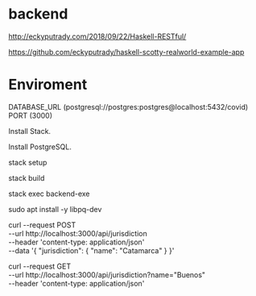 # backend

http://eckyputrady.com/2018/09/22/Haskell-RESTful/

https://github.com/eckyputrady/haskell-scotty-realworld-example-app

# Enviroment

DATABASE_URL (postgresql://postgres:postgres@localhost:5432/covid)
PORT (3000)

Install Stack.

Install PostgreSQL.

stack setup

stack build

stack exec backend-exe

sudo apt install -y libpq-dev


curl --request POST \
   --url http://localhost:3000/api/jurisdiction \
   --header 'content-type: application/json' \
   --data '{ "jurisdiction": { "name": "Catamarca" } }'

curl --request GET \
   --url http://localhost:3000/api/jurisdiction?name="Buenos" \
   --header 'content-type: application/json'
   